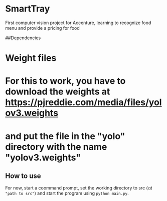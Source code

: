 # SmartTray
First computer vision project for Accenture, learning to recognize food menu and provide a pricing for food

##Dependencies
# Weight files 
# For this to work, you have to download the weights at https://pjreddie.com/media/files/yolov3.weights
# and put the file in the "yolo" directory with the name "yolov3.weights"

## How to use
For now, start a coommand prompt, set the working directory to src (`cd "path to src"`) and start the program using `python main.py`.